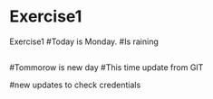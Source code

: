 # Exercise1
Exercise1
#Today is Monday.
#Is raining
##
##
#Tommorow is new day
#This time update from GIT

#new updates to check credentials
